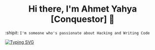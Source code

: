 <h1 align="center">Hi there, I'm Ahmet Yahya [Conquestor] 👋</h1>





:shipit: ```I'm someone who's passionate about Hacking and Writing Code``` 




<a href="https://git.io/typing-svg"><img src="https://readme-typing-svg.demolab.com?font=Fira+Code&pause=1000&color=D8F7A8&center=true&width=435&lines=%23python3+conquestor.py+-aggrasive" alt="Typing SVG" /></a>
